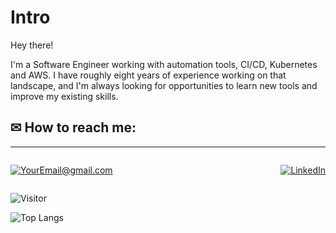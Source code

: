 # Intro

Hey there!

I'm a Software Engineer working with automation tools, CI/CD, Kubernetes and AWS. I have roughly eight years of experience working on that landscape, and I'm always looking for opportunities to learn new tools and improve my existing skills.

## ✉ How to reach me:
--- 

<div style="display: flex; align-items: center; justify-content: space-between">

<a href="mailto:YourEmail@gmail.com">![YourEmail@gmail.com](https://img.shields.io/badge/Gmail-D14836?style=for-the-badge&logo=gmail&logoColor=white)</a>

<a href="https://linkedin.com/in/lucio-schenkel">![LinkedIn](https://img.shields.io/badge/LinkedIn-0077B5?style=for-the-badge&logo=linkedin&logoColor=white)</a>
</div>

![Visitor](https://visitor-badge.laobi.icu/badge?page_id=Lucioschenkel.Lucioschenkel)

<div style="">

![Top Langs](https://github-readme-stats.vercel.app/api/top-langs/?username=Lucioschenkel&layout=compact)
</div>
